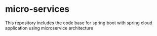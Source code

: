 # micro-services
This repository includes the code base for spring boot with spring cloud application using microservice architecture

